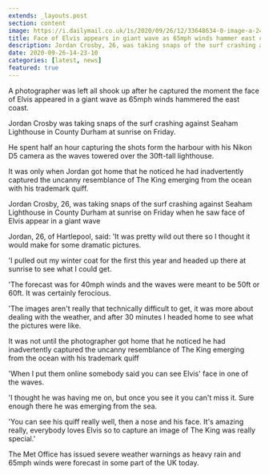 ```yaml
---
extends: _layouts.post
section: content
image: https://i.dailymail.co.uk/1s/2020/09/26/12/33648634-0-image-a-24_1601120662701.jpg 
title: Face of Elvis appears in giant wave as 65mph winds hammer east coast 
description: Jordan Crosby, 26, was taking snaps of the surf crashing against Seaham Lighthouse in County Durham at sunrise on Friday when he spotted the unusual resemblance. 
date: 2020-09-26-14-23-10 
categories: [latest, news] 
featured: true 
--- 
```

A photographer was left all shook up after he captured the moment the face of Elvis appeared in a giant wave as 65mph winds hammered the east coast.

Jordan Crosby was taking snaps of the surf crashing against Seaham Lighthouse in County Durham at sunrise on Friday. 

He spent half an hour capturing the shots form the harbour with his Nikon D5 camera as the waves towered over the 30ft-tall lighthouse.

It was only when Jordan got home that he noticed he had inadvertently captured the uncanny resemblance of The King emerging from the ocean with his trademark quiff.

Jordan Crosby, 26, was taking snaps of the surf crashing against Seaham Lighthouse in County Durham at sunrise on Friday when he saw face of Elvis appear in a giant wave

Jordan, 26, of Hartlepool, said: 'It was pretty wild out there so I thought it would make for some dramatic pictures.

'I pulled out my winter coat for the first this year and headed up there at sunrise to see what I could get.

'The forecast was for 40mph winds and the waves were meant to be 50ft or 60ft. It was certainly ferocious.

'The images aren't really that technically difficult to get, it was more about dealing with the weather, and after 30 minutes I headed home to see what the pictures were like.

It was not until the photographer got home that he noticed he had inadvertently captured the uncanny resemblance of The King emerging from the ocean with his trademark quiff

'When I put them online somebody said you can see Elvis' face in one of the waves.

'I thought he was having me on, but once you see it you can't miss it. Sure enough there he was emerging from the sea.

'You can see his quiff really well, then a nose and his face. It's amazing really, everybody loves Elvis so to capture an image of The King was really special.'

The Met Office has issued severe weather warnings as heavy rain and 65mph winds were forecast in some part of the UK today.

